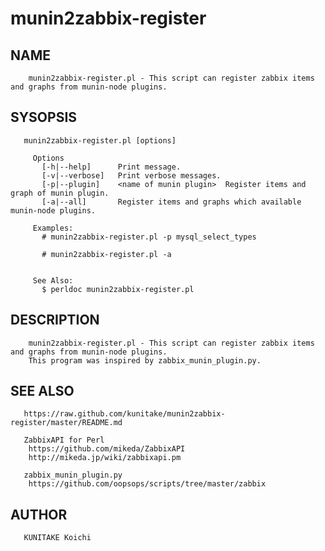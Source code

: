 munin2zabbix-register
=====================
NAME
--------------

        munin2zabbix-register.pl - This script can register zabbix items and graphs from munin-node plugins.

SYSOPSIS
--------------
       munin2zabbix-register.pl [options]

         Options
           [-h|--help]      Print message.
           [-v|--verbose]   Print verbose messages.
           [-p|--plugin]    <name of munin plugin>  Register items and graph of munin plugin.
           [-a|--all]       Register items and graphs which available munin-node plugins.

         Examples:
           # munin2zabbix-register.pl -p mysql_select_types

           # munin2zabbix-register.pl -a


         See Also:
           $ perldoc munin2zabbix-register.pl

DESCRIPTION
--------------
        munin2zabbix-register.pl - This script can register zabbix items and graphs from munin-node plugins.
        This program was inspired by zabbix_munin_plugin.py.

SEE ALSO
--------------
       https://raw.github.com/kunitake/munin2zabbix-register/master/README.md

       ZabbixAPI for Perl
        https://github.com/mikeda/ZabbixAPI
        http://mikeda.jp/wiki/zabbixapi.pm

       zabbix_munin_plugin.py
        https://github.com/oopsops/scripts/tree/master/zabbix

AUTHOR
--------------
       KUNITAKE Koichi

